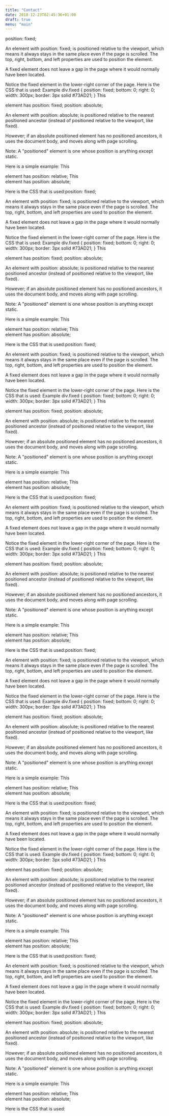 ```yaml
---
title: "Contact"
date: 2018-12-23T02:45:36+01:00
draft: true
menu: "main"
---
```


position: fixed;

An element with position: fixed; is positioned relative to the viewport, which means it always stays in the same place even if the page is scrolled. The top, right, bottom, and left properties are used to position the element.

A fixed element does not leave a gap in the page where it would normally have been located.

Notice the fixed element in the lower-right corner of the page. Here is the CSS that is used:
Example
div.fixed {
  position: fixed;
  bottom: 0;
  right: 0;
  width: 300px;
  border: 3px solid #73AD21;
}
This <div> element has position: fixed;
position: absolute;

An element with position: absolute; is positioned relative to the nearest positioned ancestor (instead of positioned relative to the viewport, like fixed).

However; if an absolute positioned element has no positioned ancestors, it uses the document body, and moves along with page scrolling.

Note: A "positioned" element is one whose position is anything except static.

Here is a simple example:
This <div> element has position: relative;
This <div> element has position: absolute;

Here is the CSS that is used:position: fixed;

An element with position: fixed; is positioned relative to the viewport, which means it always stays in the same place even if the page is scrolled. The top, right, bottom, and left properties are used to position the element.

A fixed element does not leave a gap in the page where it would normally have been located.

Notice the fixed element in the lower-right corner of the page. Here is the CSS that is used:
Example
div.fixed {
  position: fixed;
  bottom: 0;
  right: 0;
  width: 300px;
  border: 3px solid #73AD21;
}
This <div> element has position: fixed;
position: absolute;

An element with position: absolute; is positioned relative to the nearest positioned ancestor (instead of positioned relative to the viewport, like fixed).

However; if an absolute positioned element has no positioned ancestors, it uses the document body, and moves along with page scrolling.

Note: A "positioned" element is one whose position is anything except static.

Here is a simple example:
This <div> element has position: relative;
This <div> element has position: absolute;

Here is the CSS that is used:position: fixed;

An element with position: fixed; is positioned relative to the viewport, which means it always stays in the same place even if the page is scrolled. The top, right, bottom, and left properties are used to position the element.

A fixed element does not leave a gap in the page where it would normally have been located.

Notice the fixed element in the lower-right corner of the page. Here is the CSS that is used:
Example
div.fixed {
  position: fixed;
  bottom: 0;
  right: 0;
  width: 300px;
  border: 3px solid #73AD21;
}
This <div> element has position: fixed;
position: absolute;

An element with position: absolute; is positioned relative to the nearest positioned ancestor (instead of positioned relative to the viewport, like fixed).

However; if an absolute positioned element has no positioned ancestors, it uses the document body, and moves along with page scrolling.

Note: A "positioned" element is one whose position is anything except static.

Here is a simple example:
This <div> element has position: relative;
This <div> element has position: absolute;

Here is the CSS that is used:position: fixed;

An element with position: fixed; is positioned relative to the viewport, which means it always stays in the same place even if the page is scrolled. The top, right, bottom, and left properties are used to position the element.

A fixed element does not leave a gap in the page where it would normally have been located.

Notice the fixed element in the lower-right corner of the page. Here is the CSS that is used:
Example
div.fixed {
  position: fixed;
  bottom: 0;
  right: 0;
  width: 300px;
  border: 3px solid #73AD21;
}
This <div> element has position: fixed;
position: absolute;

An element with position: absolute; is positioned relative to the nearest positioned ancestor (instead of positioned relative to the viewport, like fixed).

However; if an absolute positioned element has no positioned ancestors, it uses the document body, and moves along with page scrolling.

Note: A "positioned" element is one whose position is anything except static.

Here is a simple example:
This <div> element has position: relative;
This <div> element has position: absolute;

Here is the CSS that is used:position: fixed;

An element with position: fixed; is positioned relative to the viewport, which means it always stays in the same place even if the page is scrolled. The top, right, bottom, and left properties are used to position the element.

A fixed element does not leave a gap in the page where it would normally have been located.

Notice the fixed element in the lower-right corner of the page. Here is the CSS that is used:
Example
div.fixed {
  position: fixed;
  bottom: 0;
  right: 0;
  width: 300px;
  border: 3px solid #73AD21;
}
This <div> element has position: fixed;
position: absolute;

An element with position: absolute; is positioned relative to the nearest positioned ancestor (instead of positioned relative to the viewport, like fixed).

However; if an absolute positioned element has no positioned ancestors, it uses the document body, and moves along with page scrolling.

Note: A "positioned" element is one whose position is anything except static.

Here is a simple example:
This <div> element has position: relative;
This <div> element has position: absolute;

Here is the CSS that is used:position: fixed;

An element with position: fixed; is positioned relative to the viewport, which means it always stays in the same place even if the page is scrolled. The top, right, bottom, and left properties are used to position the element.

A fixed element does not leave a gap in the page where it would normally have been located.

Notice the fixed element in the lower-right corner of the page. Here is the CSS that is used:
Example
div.fixed {
  position: fixed;
  bottom: 0;
  right: 0;
  width: 300px;
  border: 3px solid #73AD21;
}
This <div> element has position: fixed;
position: absolute;

An element with position: absolute; is positioned relative to the nearest positioned ancestor (instead of positioned relative to the viewport, like fixed).

However; if an absolute positioned element has no positioned ancestors, it uses the document body, and moves along with page scrolling.

Note: A "positioned" element is one whose position is anything except static.

Here is a simple example:
This <div> element has position: relative;
This <div> element has position: absolute;

Here is the CSS that is used:position: fixed;

An element with position: fixed; is positioned relative to the viewport, which means it always stays in the same place even if the page is scrolled. The top, right, bottom, and left properties are used to position the element.

A fixed element does not leave a gap in the page where it would normally have been located.

Notice the fixed element in the lower-right corner of the page. Here is the CSS that is used:
Example
div.fixed {
  position: fixed;
  bottom: 0;
  right: 0;
  width: 300px;
  border: 3px solid #73AD21;
}
This <div> element has position: fixed;
position: absolute;

An element with position: absolute; is positioned relative to the nearest positioned ancestor (instead of positioned relative to the viewport, like fixed).

However; if an absolute positioned element has no positioned ancestors, it uses the document body, and moves along with page scrolling.

Note: A "positioned" element is one whose position is anything except static.

Here is a simple example:
This <div> element has position: relative;
This <div> element has position: absolute;

Here is the CSS that is used:
